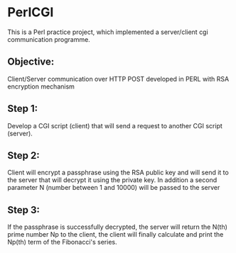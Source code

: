 PerlCGI
=======

This is a Perl practice project, which implemented a server/client cgi communication programme.


Objective:
----------
Client/Server communication over HTTP POST developed in PERL with RSA encryption mechanism

Step 1:
-------
Develop a CGI script (client) that will send a request to another CGI script (server). 

Step 2:
-------
Client will encrypt a passphrase using the RSA public key and will send it to the server that will decrypt it using the private key. In addition a second parameter N (number between 1 and 10000) will be passed to the server

Step 3:
-------
If the passphrase is successfully decrypted, the server will return the N(th) prime number Np to the client, the client will finally calculate and print the Np(th) term of the Fibonacci's series.
